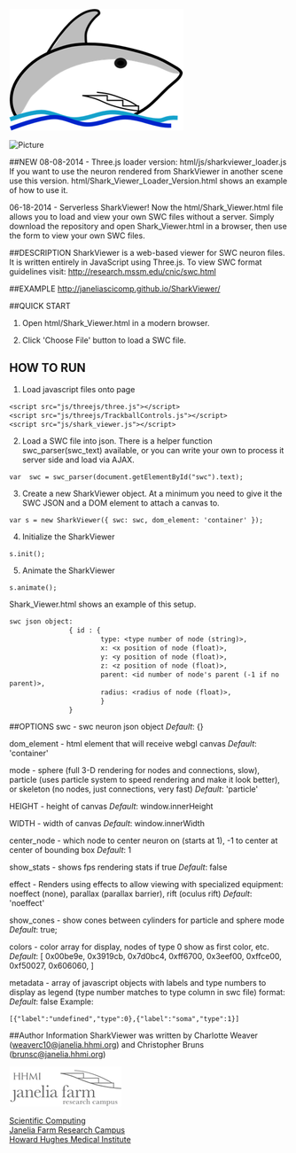 ![Picture](html/images/SharkLogo.png)

![Picture](https://zenodo.org/badge/doi/10.5281/zenodo.10053.png)

##NEW
08-08-2014 - Three.js loader version: html/js/sharkviewer_loader.js
If you want to use the neuron rendered from SharkViewer in another scene use this version. html/Shark\_Viewer\_Loader\_Version.html shows an example of how to use it.

06-18-2014 - Serverless SharkViewer! Now the html/Shark\_Viewer.html file allows you to load and view your own SWC files without a server. Simply download the repository and open Shark\_Viewer.html in a browser, then use the form to view your own SWC files.  

##DESCRIPTION
SharkViewer is a web-based viewer for SWC neuron files. It is written entirely in JavaScript using Three.js.
To view SWC format guidelines visit: http://research.mssm.edu/cnic/swc.html

##EXAMPLE
http://janeliascicomp.github.io/SharkViewer/

##QUICK START
1) Open html/Shark\_Viewer.html in a modern browser.

2) Click 'Choose File' button to load a SWC file. 

## HOW TO RUN
1) Load javascript files onto page
```
<script src="js/threejs/three.js"></script>
<script src="js/threejs/TrackballControls.js"></script>
<script src="js/shark_viewer.js"></script>
```
2) Load a SWC file into json. There is a helper function swc_parser(swc_text) available, or you can write your own to process it server side and load via AJAX.
```
var  swc = swc_parser(document.getElementById("swc").text);
```
3) Create a new SharkViewer object. At a minimum you need to give it the SWC JSON and a DOM element to attach a canvas to.
```
var s = new SharkViewer({ swc: swc, dom_element: 'container' });
```
4) Initialize the SharkViewer
```
s.init();
```
5) Animate the SharkViewer
```
s.animate();
```

Shark_Viewer.html shows an example of this setup.

```
swc json object:
               { id : {
                       type: <type number of node (string)>,
                       x: <x position of node (float)>,
                       y: <y position of node (float)>,
                       z: <z position of node (float)>,
                       parent: <id number of node's parent (-1 if no parent)>,
                       radius: <radius of node (float)>,
                       }
               }
```

##OPTIONS
swc - swc neuron json object
*Default*:  {}

dom_element - html element that will receive webgl canvas
*Default*: 'container'

mode - sphere (full 3-D rendering for nodes and connections, slow), particle (uses particle system to speed rendering and make it look better), or skeleton (no nodes, just connections, very fast)
*Default*: 'particle'

HEIGHT - height of canvas
*Default*: window.innerHeight

WIDTH - width of canvas
*Default*: window.innerWidth

center_node - which node to center neuron on (starts at 1), -1 to center at center of bounding box
*Default*: 1

show_stats - shows fps rendering stats if true
*Default*: false

effect - Renders using effects to allow viewing with specialized equipment: noeffect (none), parallax (parallax barrier), rift (oculus rift)
*Default*: 'noeffect'

show_cones - show cones between cylinders for particle and sphere mode
*Default*: true;

colors - color array for display, nodes of type 0 show as first color, etc.
*Default*:  [
	0x00be9e,
	0x3919cb,
	0x7d0bc4,
	0xff6700,
	0x3eef00,
	0xffce00,
	0xf50027,
	0x606060,
]

metadata - array of javascript objects with labels and type numbers to display as legend (type number matches to type column in swc file)  format:
*Default*: false
Example:
```
[{"label":"undefined","type":0},{"label":"soma","type":1}]
```

##Author Information
SharkViewer was written by Charlotte Weaver (<weaverc10@janelia.hhmi.org>) and Christopher Bruns (<brunsc@janelia.hhmi.org>)

[![Picture](html/images/gray_janelia_logo_small.png)](http://www.janelia.org)

[Scientific Computing](http://www.janelia.org/research-resources/computing-resources)  
[Janelia Farm Research Campus](http://www.janelia.org)  
[Howard Hughes Medical Institute](http://www.hhmi.org)
